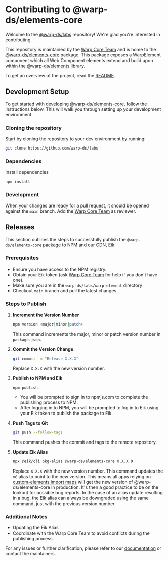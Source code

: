 # Contributing to @warp-ds/elements-core

Welcome to the [@warp-ds/labs](@warp-ds/labs) repository!
We're glad you're interested in contributing.

This repository is maintained by the [Warp Core Team](https://github.com/orgs/warp-ds/teams/warp-core-team)
and is home to the [@warp-ds/elements-core](@warp-ds/labs/warp-element) package. This package exposes a WarpElement component which all Web Component elements extend and build upon within the [@warp-ds/elements](https://github.com/orgs/warp-ds/elements) library.

To get an overview of the project, read the [README](README.md).

## Development Setup

To get started with developing [@warp-ds/elements-core](https://github.com/warp-ds/labs/warp-element), follow the instructions below.
This will walk you through setting up your development environment.


### Cloning the repository

Start by cloning the repository to your dev environment by running:

```sh
git clone https://github.com/warp-ds/labs
```

### Dependencies

Install dependencies

```sh
npm install
```

### Development

When your changes are ready for a pull request, it should be opened against the `main` branch.
Add the [Warp Core Team](https://github.com/orgs/warp-ds/teams/warp-core-team) as reviewer. 

## Releases

This section outlines the steps to successfully publish the `@warp-ds/elements-core` package to NPM and our CDN, Eik.

### Prerequisites

- Ensure you have access to the NPM registry.
- Obtain your Eik token (ask [Warp Core Team](https://github.com/orgs/warp-ds/teams/warp-core-team) for help if you don't have one).
- Make sure you are in the `warp-ds/labs/warp-element` directory
- Checkout `main` branch and pull the latest changes

### Steps to Publish

1. **Increment the Version Number**
    ```sh
    npm version <major|minor|patch> 
    ```
    This command increments the major, minor or patch version number in `package.json`.

2. **Commit the Version Change**
    ```sh
    git commit -m "Release X.X.X"
    ```
    Replace `X.X.X` with the new version number.

3. **Publish to NPM and Eik**
    ```sh
    npm publish
    ```
    - You will be prompted to sign in to npmjs.com to complete the publishing process to NPM.
    - After logging in to NPM, you will be prompted to log in to Eik using your Eik token to publish the package to Eik.

4. **Push Tags to Git**
    ```sh
    git push --follow-tags
    ```
    This command pushes the commit and tags to the remote repository.

5. **Update Eik Alias**
    ```sh
    npx @eik/cli pkg-alias @warp-ds/elements-core X.X.X 0
    ```
    Replace `X.X.X` with the new version number. This command updates the `v0` alias to point to the new version.
    This means all apps relying on [custom-elements import maps](https://assets.finn.no/map/custom-elements/v2) will get the new version of @warp-ds/elements-core in production.
    It's then a good practice to be on the lookout for possible bug reports. In the case of an alias update resulting in a bug, the Eik alias can always be downgraded using the same command, just with the previous version number.

### Additional Notes

- Updating the Eik Alias 
- Coordinate with the Warp Core Team to avoid conflicts during the publishing process.

For any issues or further clarification, please refer to our [documentation](https://github.com/warp-ds/labs) or contact the maintainers.
